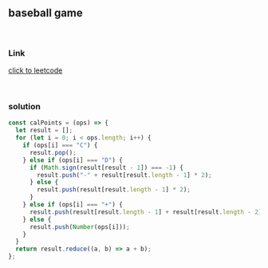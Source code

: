 ## baseball game

<br>

### Link 

[click to leetcode](https://leetcode.com/problems/baseball-game/)  


<br>

### solution

```js
const calPoints = (ops) => {
  let result = [];
  for (let i = 0; i < ops.length; i++) {
    if (ops[i] === "C") {
      result.pop();
    } else if (ops[i] === "D") {
      if (Math.sign(result[result - 1]) === -1) {
        result.push("-" + result[result.length - 1] * 2);
      } else {
        result.push(result[result.length - 1] * 2);
      }
    } else if (ops[i] === "+") {
      result.push(result[result.length - 1] + result[result.length - 2]);
    } else {
      result.push(Number(ops[i]));
    }
  }
  return result.reduce((a, b) => a + b);
};
```
